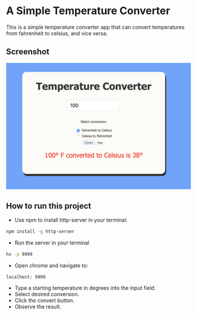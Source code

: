 # A Simple Temperature Converter

This is a simple temperature converter app that can convert temperatures from fahrenheit to celsius, and vice versa.

## Screenshot
![main screen shot](./screenshots/converter.png)

## How to run this project
* Use npm to install http-server in your terminal:
```sh
npm install -g http-server
```
* Run the server in your terminal
```sh
hs -p 9999
```
* Open chrome and navigate to:
```
localhost: 9999
```
* Type a starting temperature in degrees into the input field.
* Select desired conversion.
* Click the convert button.
* Observe the result.
